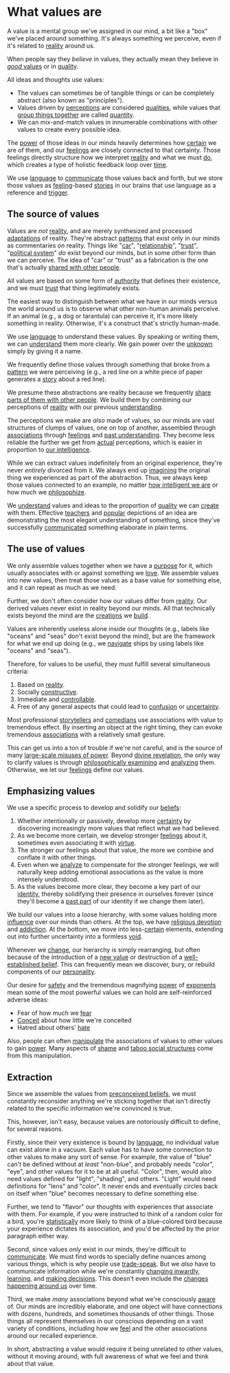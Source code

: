 
# What values are

A value is a mental group we've assigned in our mind, a bit like a "box" we've placed around something. It's always something we perceive, even if it's related to [reality](reality.md) around us.

When people say they *believe* in values, they actually mean they believe in [*good* values](morality.md) or in [quality](values-quality.md).

All ideas and thoughts use values:

- The values can sometimes be of tangible things or can be completely abstract (also known as "principles").
- Values driven by [perceptions](image.md) are considered [qualities](values-quality.md), while values that [group things together](symbols.md) are called [quantity](math.md).
- We can mix-and-match values in innumerable combinations with other values to create every possible idea.

The [power](power.md) of those ideas in our minds heavily determines how [certain](understanding-certainty.md) we are of them, and our [feelings](mind-feelings.md) are closely connected to that certainty. Those feelings directly structure how we interpret [reality](reality.md) and what we must [do](purpose.md), which creates a type of holistic feedback loop over [time](datetime.md).

We use [language](language.md) to [communicate](people-conversation.md) those values back and forth, but we store those values as [feeling](mind-feelings.md)-based [stories](stories.md) in our brains that use language as a reference and [trigger](habits.md).

## The source of values

Values are *not* [reality](reality.md), and are merely synthesized and processed [adaptations](creations.md) of reality. They're abstract [patterns](symbols.md) that exist only in our minds as commentaries *on* reality. Things like "[car](autos.md)", "[relationship](people-4_friends.md)", "[trust](trust.md)", "[political system](politics-systems.md)" *do* exist beyond our minds, but in some other form than we can perceive. The idea of "car" or "trust" as a fabrication is the one that's actually [shared with other people](humanity-universals.md).

All values are based on some form of [authority](power.md) that defines their existence, and we must [trust](trust.md) that thing legitimately exists.

The easiest way to distinguish between what we have in our minds versus the world around us is to observe what other non-human animals perceive. If an animal (e.g., a dog or tarantula) can perceive it, it's more likely something in reality. Otherwise, it's a construct that's strictly human-made.

We use [language](language.md) to understand these values. By speaking or writing them, we can [understand](understanding.md) them more clearly. We gain power over the [unknown](unknown.md) simply by giving it a name.

We frequently define those values through something that broke from a [pattern](symbols.md) we were perceiving (e.g., a red line on a white piece of paper generates a [story](stories.md) about a red line).

We presume these abstractions are reality because we frequently [share parts of them with other people](humanity-universals.md). We build them by combining our perceptions of [reality](reality.md) with our previous [understanding](understanding.md).

The perceptions we make are *also* made of values, so our minds are vast structures of clumps of values, one on top of another, assembled through [associations](https://gainedin.site/networks/) through [feelings](mind-feelings.md) and [past understanding](understanding.md). They become less reliable the further we get from [actual](reality.md) perceptions, which is easier in proportion to [our intelligence](personality.md).

While we can extract values indefinitely from an original experience, they're never *entirely* divorced from it. We always end up [imagining](imagination.md) the original thing we experienced as part of the abstraction. Thus, we always keep those values connected to an example, no matter [how intelligent we are](personality.md) or how much we [philosophize](philosophy.md).

We [understand](understanding.md) values and ideas to the proportion of [quality](values-quality.md) we can [create](creations.md) with them. Effective [teachers](education.md) and [popular](trends.md) depictions of an idea are demonstrating the most elegant understanding of something, since they've successfully [communicated](language.md) something elaborate in plain terms.

## The use of values

We only assemble values together when we have a [purpose](purpose.md) for it, which usually associates with or against something we [love](people-love.md). We assemble values into new values, then treat those values as a base value for something else, and it can repeat as much as we need.

Further, we don't often consider how our values differ from [reality](reality.md). Our derived values never exist in reality beyond our minds. All that technically exists beyond the mind are the [creations](creations.md) we [build](results.md).

Values are inherently useless alone inside our thoughts (e.g., labels like "oceans" and "seas" don't exist beyond the mind), but are the framework for what we end up doing (e.g., we [navigate](logistics-navigation.md) ships by using labels like "oceans" and "seas").

Therefore, for values to be useful, they must fulfill several simultaneous criteria:

1. Based on [reality](reality.md).
2. Socially [constructive](results.md).
3. Immediate and [controllable](decisions.md).
4. Free of any general aspects that could lead to [confusion](image-distortion.md) or [uncertainty](unknown.md).

Most professional [storytellers](stories.md) and [comedians](humor.md) use associations with value to tremendous effect. By inserting an object at the right timing, they can evoke tremendous [associations](symbols.md) with a relatively small gesture.

This can get us into a ton of trouble if we're not careful, and is the source of many [large-scale misuses of power](mgmt-badsystems.md). Beyond [divine revelation](religion.md), the only way to clarify values is through [philosophically examining](philosophy.md) and [analyzing](logic.md) them. Otherwise, we let our [feelings](mind-feelings.md) define our values.

## Emphasizing values

We use a specific process to develop and solidify our [beliefs](trust.md):

1. Whether intentionally or passively, develop more [certainty](understanding-certainty.md) by discovering increasingly more values that reflect what we had believed.
2. As we become more certain, we develop stronger [feelings](mind-feelings.md) about it, sometimes even associating it with [virtue](morality.md).
3. The stronger our feelings about that value, the more we combine and conflate it with other things.
4. Even when we [analyze](logic.md) to compensate for the stronger feelings, we will naturally keep adding emotional associations as the value is more intensely understood.
5. As the values become more clear, they become a key part of our [identity](identity.md), thereby solidifying their presence in ourselves forever (since they'll become a [past part](legacy.md) of our identity if we change them later).

We build our values into a loose hierarchy, with some values holding more [influence](power-influence.md) over our minds than others. At the top, we have [religious devotion](religion.md) and [addiction](addiction.md). At the bottom, we move into less-[certain](understanding-certainty.md) elements, extending out into further uncertainty into a formless [void](unknown.md).

Whenever we [change](people-changes.md), our hierarchy is simply rearranging, but often because of the introduction of a [new value](understanding.md) or destruction of a [well-established belief](trust.md). This can frequently mean we discover, bury, or rebuild components of our [personality](personality.md).

Our desire for [safety](safety.md) and the tremendous magnifying [power](power.md) of [exponents](math.md) mean some of the most powerful values we can hold are self-reinforced adverse ideas:

- Fear of how much we [fear](mind-feelings-fear.md)
- [Conceit](morality.md) about how little we're conceited
- Hatred about others' [hate](morality-evil.md)

Also, people can often [manipulate](image-distortion.md) the associations of values to other values to gain [power](power.md). Many aspects of [shame](mind-feelings-shame.md) and [taboo social structures](morality-taboo.md) come from this manipulation.

## Extraction

Since we assemble the values from [preconceived beliefs](mind-bias.md), we must constantly reconsider anything we're sticking together that isn't directly related to the specific information we're convinced is true.

This, however, isn't easy, because values are notoriously difficult to define, for several reasons.

Firstly, since their very existence is bound by [language](language.md), no individual value can exist alone in a vacuum. Each value has to have some connection to other values to make any sort of sense. For example, the value of "blue" can't be defined without at *least* "non-blue", and probably needs "color", "eye", and other values for it to be at all useful. "Color", then, would also need values defined for "light", "shading", and others. "Light" would need definitions for "lens" and "color". It never ends and eventually circles back on itself when "blue" becomes necessary to define something else.

Further, we tend to "flavor" our thoughts with experiences that associate with them. For example, if you were instructed to think of a random color for a bird, you're [statistically](math.md) more likely to think of a blue-colored bird because your experience dictates its association, and you'd be affected by the prior paragraph either way.

Second, since values *only* exist in our minds, they're difficult to [communicate](language.md). We must find words to specially define nuances among various things, which is why people use [trade-speak](jobs-specialization.md). But we *also* have to communicate information while we're constantly [changing inwardly](people-changes.md), [learning](understanding.md), and [making decisions](decisions.md). This doesn't even include the [changes happening around us](trends.md) over time.

Third, we make *many* associations beyond what we're consciously [aware](awareness.md) of. Our minds are incredibly elaborate, and one object will have connections with dozens, hundreds, and sometimes thousands of other things. Those things all represent themselves in our conscious depending on a vast variety of conditions, including how we [feel](mind-feelings.md) and the other associations around our recalled experience.

In short, abstracting a value would require it being unrelated to other values, without it moving around, with full awareness of what we feel and think about that value.

